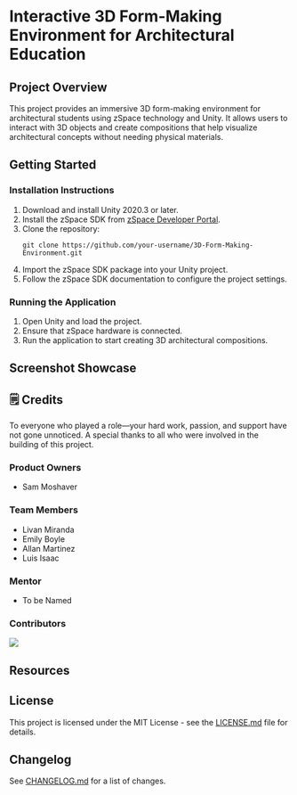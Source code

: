 # Interactive 3D Form-Making Environment for Architectural Education

## Project Overview
This project provides an immersive 3D form-making environment for architectural students using zSpace technology and Unity. It allows users to interact with 3D objects and create compositions that help visualize architectural concepts without needing physical materials.

## Getting Started

### Installation Instructions
1. Download and install Unity 2020.3 or later.
2. Install the zSpace SDK from [zSpace Developer Portal](https://developer.zspace.com/).
3. Clone the repository:  
    ```
    git clone https://github.com/your-username/3D-Form-Making-Environment.git
    ```
4. Import the zSpace SDK package into your Unity project.
5. Follow the zSpace SDK documentation to configure the project settings.

### Running the Application
1. Open Unity and load the project.
2. Ensure that zSpace hardware is connected.
3. Run the application to start creating 3D architectural compositions.

## Screenshot Showcase

## 🗒️ Credits
To everyone who played a role—your hard work, passion, and support have not gone unnoticed. A special thanks to all who were involved in the building of this project.
### Product Owners
- Sam Moshaver

### Team Members
- Livan Miranda
- Emily Boyle
- Allan Martinez
- Luis Isaac

<!--- TODO: Find out if there is a mentor --->
### Mentor
- To be Named


<!-- TODO: Add Contributors --->
### Contributors
<a href = "https://github.com/LCCC-IRIS-Lab/FormLab-3D/graphs/contributors">
   <img src = "https://contrib.rocks/image?repo=LCCC-IRIS-Lab/FormLab-3D"/>
 </a>

## Resources 

## License
This project is licensed under the MIT License - see the [LICENSE.md](LICENSE.md) file for details.

## Changelog
See [CHANGELOG.md](CHANGELOG.md) for a list of changes.

